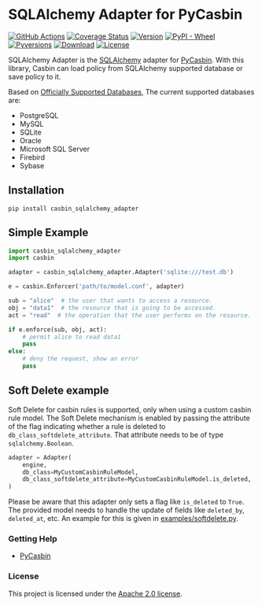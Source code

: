 SQLAlchemy Adapter for PyCasbin 
====

[![GitHub Actions](https://github.com/pycasbin/sqlalchemy-adapter/workflows/build/badge.svg?branch=master)](https://github.com/pycasbin/sqlalchemy-adapter/actions)
[![Coverage Status](https://coveralls.io/repos/github/pycasbin/sqlalchemy-adapter/badge.svg)](https://coveralls.io/github/pycasbin/sqlalchemy-adapter)
[![Version](https://img.shields.io/pypi/v/casbin_sqlalchemy_adapter.svg)](https://pypi.org/project/casbin_sqlalchemy_adapter/)
[![PyPI - Wheel](https://img.shields.io/pypi/wheel/casbin_sqlalchemy_adapter.svg)](https://pypi.org/project/casbin_sqlalchemy_adapter/)
[![Pyversions](https://img.shields.io/pypi/pyversions/casbin_sqlalchemy_adapter.svg)](https://pypi.org/project/casbin_sqlalchemy_adapter/)
[![Download](https://img.shields.io/pypi/dm/casbin_sqlalchemy_adapter.svg)](https://pypi.org/project/casbin_sqlalchemy_adapter/)
[![License](https://img.shields.io/pypi/l/casbin_sqlalchemy_adapter.svg)](https://pypi.org/project/casbin_sqlalchemy_adapter/)

SQLAlchemy Adapter is the [SQLAlchemy](https://www.sqlalchemy.org) adapter for [PyCasbin](https://github.com/casbin/pycasbin). With this library, Casbin can load policy from SQLAlchemy supported database or save policy to it.

Based on [Officially Supported Databases](http://www.sqlalchemy.org/), The current supported databases are:

- PostgreSQL
- MySQL
- SQLite
- Oracle
- Microsoft SQL Server
- Firebird
- Sybase

## Installation

```
pip install casbin_sqlalchemy_adapter
```

## Simple Example

```python
import casbin_sqlalchemy_adapter
import casbin

adapter = casbin_sqlalchemy_adapter.Adapter('sqlite:///test.db')

e = casbin.Enforcer('path/to/model.conf', adapter)

sub = "alice"  # the user that wants to access a resource.
obj = "data1"  # the resource that is going to be accessed.
act = "read"  # the operation that the user performs on the resource.

if e.enforce(sub, obj, act):
    # permit alice to read data1
    pass
else:
    # deny the request, show an error
    pass
```

## Soft Delete example

Soft Delete for casbin rules is supported, only when using a custom casbin rule model.
The Soft Delete mechanism is enabled by passing the attribute of the flag indicating whether
a rule is deleted to `db_class_softdelete_attribute`.
That attribute needs to be of type `sqlalchemy.Boolean`.

```python
adapter = Adapter(
    engine,
    db_class=MyCustomCasbinRuleModel,
    db_class_softdelete_attribute=MyCustomCasbinRuleModel.is_deleted,
)
```

Please be aware that this adapter only sets a flag like `is_deleted` to `True`.
The provided model needs to handle the update of fields like `deleted_by`, `deleted_at`, etc.
An example for this is given in [examples/softdelete.py](examples/softdelete.py).

### Getting Help

- [PyCasbin](https://github.com/casbin/pycasbin)

### License

This project is licensed under the [Apache 2.0 license](LICENSE).
